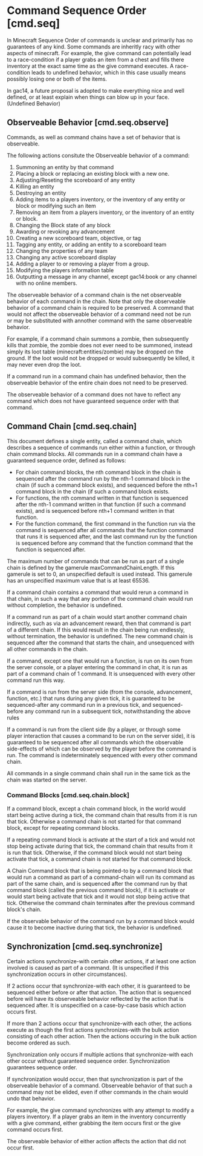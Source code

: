 # Command Sequence Order [cmd.seq]

In Minecraft Sequence Order of commands is unclear and primarily has no guarantees of any kind. 
Some commands are inheritly racy with other aspects of minecraft. 
For example, the give command can potentially lead to a race-condition if a player grabs an item from a chest and fills there inventory at the exact same time as the give command executes. 
A race-condition leads to undefined behavior, which in this case usually means possibly losing one or both of the items. 

In gac14, a future proposal is adopted to make everything nice and well defined, or at least explain when things can blow up in your face. (Undefined Behavior) 

## Observeable Behavior [cmd.seq.observe]

Commands, as well as command chains have a set of behavior that is observeable. 

The following actions consitute the Observeable behavior of a command:

1. Summoning an entity by that command
2. Placing a block or replacing an existing block with a new one.
3. Adjusting/Reseting the scoreboard of any entity
4. Killing an entity
5. Destroying an entity
6. Adding items to a players inventory, or the inventory of any entity or block or modifying such an item
7. Removing an item from a players inventory, or the inventory of an entity or block.
8. Changing the Block state of any block
9. Awarding or revoking any advancement
10. Creating a new scoreboard team, objective, or tag
11. Tagging any entity, or adding an entity to a scoreboard team
12. Changing the properties of any team
13. Changing any active scoreboard display
14. Adding a player to or removing a player from a group.
15. Modifying the players information table
16. Outputting a message in any channel, except gac14:book or any channel with no online members. 

The observeable behavior of a command chain is the net observeable behavior of each command in the chain. 
Note that only the observeable behavior of a command chain is required to be preserved. 
A command that would not affect the observeable behavior of a command need not be run or may be substituted with annother command with the same observeable behavior. 

For example, if a command chain summons a zombie, then subsequently kills that zombie, the zombie does not ever need to be summoned, instead simply its loot table (minecraft:entities/zombie) may be dropped on the ground. 
If the loot would not be dropped or would subsequently be killed, it may never even drop the loot. 

If a command run in a command chain has undefined behavior, then the observeable behavior of the entire chain does not need to be preserved. 

The observeable behavior of a command does not have to reflect any command which does not have guaranteed sequence order with that command. 

## Command Chain [cmd.seq.chain]
This document defines a single entity, called a command chain, which describes a sequence of commands run either within a function, or through chain command blocks. 
All commands run in a command chain have a guaranteed sequence order, defined as follows:

* For chain command blocks, the nth command block in the chain is sequenced after the command run by the nth-1 command block in the chain (if such a command block exists), and sequenced before the nth+1 command block in the chain (if such a command block exists. 
* For functions, the nth command written in that function is sequenced after the nth-1 command written in that function (if such a command exists), and is sequenced before nth+1 command written in that function.
* For the function command, the first command in the function run via the command is sequenced after all commands that the function command that runs it is sequenced after, and the last command run by the function is sequenced before any command that the function command that the function is sequenced after. 

The maximum number of commands that can be run as part of a single chain is defined by the gamerule maxCommandChainLength. If this gamerule is set to 0, an unspecified default is used instead. This gamerule has an unspecified maximum value that is at least 65536. 

If a command chain contains a command that would rerun a command in that chain, in such a way that any portion of the command chain would run without completion, the behavior is undefined. 

If a command run as part of a chain would start another command chain indirectly, such as via an advancement reward, then that command is part of a different chain. If this would result in the chain being run endlessly, without termination, the behavior is undefined. The new command chain is sequenced after the command that starts the chain, and unsequenced with all other commands in the chain. 

If a command, except one that would run a function, is run on its own from the server console, or a player entering the command in chat, it is run as part of a command chain of 1 command. It is unsequenced with every other command run this way. 

If a command is run from the server side (from the console, advancement, function, etc.) that runs during any given tick, it is guaranteed to be sequenced-after any command run in a previous tick, and sequenced-before any command run in a subsequent tick, notwithstanding the above rules

If a command is run from the client side (by a player, or through some player interaction that causes a command to be run on the server side), it is guaranteed to be sequenced after all commands which the observable side-effects of which can be observed by the player before the command is run. The command is indeterminately sequenced with every other command chain. 

All commands in a single command chain shall run in the same tick as the chain was started on the server. 

### Command Blocks [cmd.seq.chain.block]

If a command block, except a chain command block, in the world would start being active during a tick, the command chain that results from it is run that tick. Otherwise a command chain is not started for that command block, except for repeating command blocks. 

If a repeating command block is activate at the start of a tick and would not stop being activate during that tick, the command chain that results from it is run that tick. Otherwise, if the command block would not start being activate that tick, a command chain is not started for that command block. 


A Chain Command block that is being pointed-to by a command block that would run a command as part of a command-chain will run its command as part of the same chain, and is sequenced after the command run by that command block (called the previous command block), if it is activate or would start being activate that tick and it would not stop being active that tick. Otherwise the command chain terminates after the previous command block's chain. 

If the observable behavior of the command run by a command block would cause it to become inactive during that tick, the behavior is undefined. 



## Synchronization [cmd.seq.synchronize]

Certain actions synchronize-with certain other actions, if at least one action involved is caused as part of a command. (It is unspecified if this synchronization occurs in other circumstances). 

If 2 actions occur that synchronize-with each other, it is guaranteed to be sequenced either before or after that action. 
The action that is sequenced before will have its observeable behavior reflected by the action that is sequenced after. 
It is unspecified on a case-by-case basis which action occurs first. 

If more than 2 actions occur that synchronize-with each other, the actions execute as though the first actions synchronizes-with the bulk action consisting of each other action. 
Then the actions occuring in the bulk action become ordered as such.  

Synchronization only occurs if multiple actions that synchronize-with each other occur without guaranteed sequence order. Synchronization guarantees sequence order.  

If synchronization would occur, then that synchronization is part of the observeable behavior of a command. 
Observeable behavior of that such a command may not be elided, even if other commands in the chain would undo that behavior. 

For example, the give command synchronizes with any attempt to modify a players inventory. 
If a player grabs an item in the inventory concurrently with a give command, either grabbing the item occurs first or the give command occurs first. 

The observeable behavior of either action affects the action that did not occur first. 

